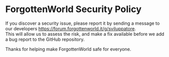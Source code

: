 # ForgottenWorld Security Policy

If you discover a security issue, please report it by sending a
message to our developers https://forum.forgottenworld.it/g/sviluppatore.  
This will allow us to assess the risk, and make a fix available before we add a
bug report to the GitHub repository.


Thanks for helping make ForgottenWorld safe for everyone.

